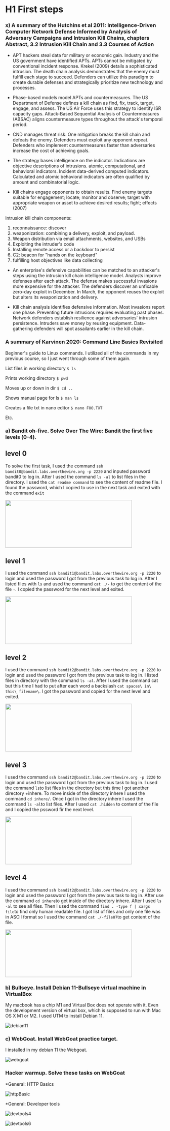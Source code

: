 # H1  First steps

### x) A summary of the Hutchins et al 2011: Intelligence-Driven Computer Network Defense Informed by Analysis of Adversary Campaigns and Intrusion Kill Chains, chapters Abstract, 3.2 Intrusion Kill Chain and 3.3 Courses of Action

* APT hackers steal data for military or economic gain. Industry and the US government have identified APTs. APTs cannot be mitigated by conventional incident response. Krekel (2009) details a sophisticated intrusion. The death chain analysis demonstrates that the enemy must fulfill each stage to succeed. Defenders can utilize this paradigm to create durable defenses and strategically prioritize new technology and processes.

* Phase-based models model APTs and countermeasures. The US Department of Defense defines a kill chain as find, fix, track, target, engage, and assess. The US Air Force uses this strategy to identify ISR capacity gaps. Attack-Based Sequential Analysis of Countermeasures (ABSAC) aligns countermeasure types throughout the attack's temporal period.

* CND manages threat risk. One mitigation breaks the kill chain and defeats the enemy. Defenders must exploit any opponent repeat. Defenders who implement countermeasures faster than adversaries increase the cost of achieving goals.

* The strategy bases intelligence on the indicator. Indications are objective descriptions of intrusions. atomic, computational, and behavioral indicators. Incident data-derived computed indicators. Calculated and atomic behavioral indicators are often qualified by amount and combinatorial logic.

* Kill chains engage opponents to obtain results. Find enemy targets suitable for engagement; locate; monitor and observe; target with appropriate weapon or asset to achieve desired results; fight; effects (2007)

Intrusion kill chain components:

1. reconnaissance: discover
2. weaponization: combining a delivery, exploit, and payload.
3. Weapon distribution via email attachments, websites, and USBs
4. Exploiting the intruder's code
5. Installing remote access or a backdoor to persist
6. C2: beacon for "hands on the keyboard"
7. fulfilling host objectives like data collecting

* An enterprise's defensive capabilities can be matched to an attacker's steps using the intrusion kill chain intelligence model. Analysts improve defenses after each attack. The defense makes successful invasions more expensive for the attacker. The defenders discover an unfixable zero-day exploit in December. In March, the opponent reuses the exploit but alters its weaponization and delivery.

* Kill chain analysis identifies defensive information. Most invasions report one phase. Preventing future intrusions requires evaluating past phases. Network defenders establish resilience against adversaries' intrusion persistence. Intruders save money by reusing equipment. Data-gathering defenders will spot assailants earlier in the kill chain.

### A summary of Karvinen 2020: Command Line Basics Revisited

Beginner's guide to Linux commands. I utilized all of the commands in my previous course, so I just went through some of them again.

List files in working directory `$ ls`

Prints working directory `$ pwd`
   
Moves up or down in dir `$ cd ..`
    
Shows manual page for ls `$ man ls`
    
Creates a file txt in nano editor `$ nano FOO.TXT`
    
 Etc.
 
### a) Bandit oh-five. Solve Over The Wire: Bandit the first five levels (0-4).

## level 0

To solve the first task, I used the command
`ssh bandit0@bandit.labs.overthewire.org -p 2220`
and inputed password bandit0 to log in. After I used the command 
`ls -al`
to list files in the directory. 
I used the 
`cat readme command` to see the content of readme file. I found the password, which I copied to use in the next task and exited with the command `exit`


<img src="https://github.com/Sakhi97/Information_security/blob/main/bandit0.png" width="400" height="150">

## level 1

I used the command `ssh bandit1@bandit.labs.overthewire.org -p 2220` to login and used the password I got from the previous task to log in. After I listed files with `ls` and used the command `cat ./-` to get the content of the file `-`. I copied the password for the next level and exited.

<img src="https://github.com/Sakhi97/Information_security/blob/main/bandit1.png" width="400" height="150">

## level 2

I used the command `ssh bandit2@bandit.labs.overthewire.org -p 2220` to login and used the password I got from the previous task to log in. I listed files in directory with the command `ls -al`. After I used the command cat but this time I had to put after each word a backslash `cat spaces\ in\ this\ filename\`. I got the password and copied for the next level and exited.

<img src="https://github.com/Sakhi97/Information_security/blob/main/bandit2.png" width="400" height="150">

## level 3 
I used the command `ssh bandit2@bandit.labs.overthewire.org -p 2220` to login and used the password I got from the previous task to log in. I used the command `ls`to list files in the directory but this time I got another directory +inhere. To move inside of the directory inhere I used the command `cd inhere/`. Once I got in the directory inhere I used the command `ls -al`to list files. After I used `cat .hidden` to content of the file and I copied the pssword fir the next level.

<img src="https://github.com/Sakhi97/Information_security/blob/main/bandit3.png" width="400" height="150">

## level 4

I used the command `ssh bandit2@bandit.labs.overthewire.org -p 2220` to login and used the password I got from the previous task to log in. After use the command `cd inhere`to get inside of the directory inhere. After I used `ls -al` to see all files. Then I used the command `find . -type f | xargs file`to find only human readable file. I got list of files and only one file was in ASCII format so I used the command `cat ./-file07`to get content of the file.

<img src="https://github.com/Sakhi97/Information_security/blob/main/bandit4.png" width="400" height="150">

### b) Bullseye. Install Debian 11-Bullseye virtual machine in VirtualBox



My macbook has a chip M1 and Virtual Box does not operate with it. Even the development version of virtual box, which is supposed to run with Mac OS X M1 or M2. I used UTM to install Debian 11.

![debian11](https://github.com/Sakhi97/Information_security/blob/main/debian11.png)


### c) WebGoat. Install WebGoat practice target.
I installed in my debian 11 the Webgoat.

![webgoat](https://github.com/Sakhi97/Information_security/blob/main/webgoat.png)

### Hacker warmup. Solve these tasks on WebGoat

*General: HTTP Basics

![httpBasic](https://github.com/Sakhi97/Information_security/blob/main/httpBasic.png)


*General: Developer tools

![devtools4](https://github.com/Sakhi97/Information_security/blob/main/devtools4.png)

![devtools6](https://github.com/Sakhi97/Information_security/blob/main/devtools6.png)




    
